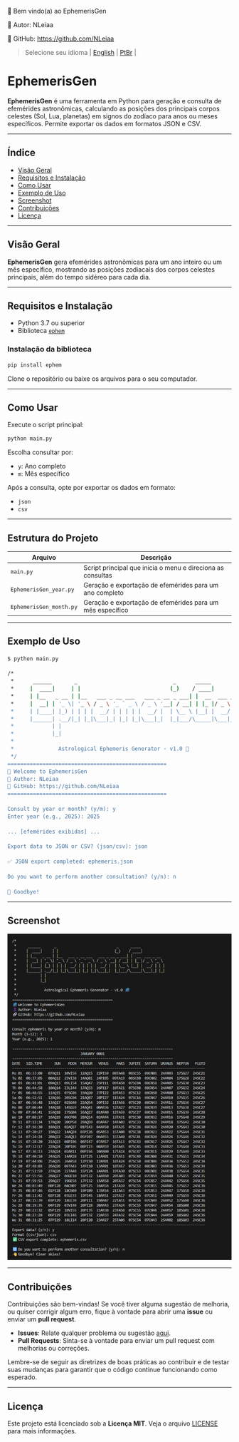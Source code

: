 🌌 Bem vindo(a) ao EphemerisGen

👤 Autor: NLeiaa

🔗 GitHub: https://github.com/NLeiaa

> Selecione seu idioma | [English](https://github.com/NLeiaa/EphemerisGen/blob/main/README/README.en.md) | [PtBr](https://github.com/NLeiaa/EphemerisGen/blob/main/README/README.br.md) |


# EphemerisGen

**EphemerisGen** é uma ferramenta em Python para geração e consulta de efemérides astronômicas, calculando as posições dos principais corpos celestes (Sol, Lua, planetas) em signos do zodíaco para anos ou meses específicos. Permite exportar os dados em formatos JSON e CSV.

---

## Índice

- [Visão Geral](#visão-geral)
- [Requisitos e Instalação](#requisitos-e-instalação)
- [Como Usar](#como-usar)
- [Exemplo de Uso](#exemplo-de-uso)
- [Screenshot](#screenshot)
- [Contribuições](#contribuições)
- [Licença](#licença)

---

## Visão Geral

**EphemerisGen** gera efemérides astronômicas para um ano inteiro ou um mês específico, mostrando as posições zodiacais dos corpos celestes principais, além do tempo sidéreo para cada dia.

---

## Requisitos e Instalação

- Python 3.7 ou superior
- Biblioteca [`ephem`](https://pypi.org/project/ephem/)

### Instalação da biblioteca

```bash
pip install ephem
```

Clone o repositório ou baixe os arquivos para o seu computador.

---

## Como Usar

Execute o script principal:

```bash
python main.py
```

Escolha consultar por:

- `y`: Ano completo  
- `m`: Mês específico

Após a consulta, opte por exportar os dados em formato:

- `json`
- `csv`

---

## Estrutura do Projeto

| Arquivo                  | Descrição                                                  |
|--------------------------|------------------------------------------------------------|
| `main.py`                | Script principal que inicia o menu e direciona as consultas |
| `EphemerisGen_year.py`   | Geração e exportação de efemérides para um ano completo     |
| `EphemerisGen_month.py`  | Geração e exportação de efemérides para um mês específico   |

---

## Exemplo de Uso

```bash
$ python main.py

/*
 *      ______       _                              _      _____
 *     |  ____|     | |                            (_)    / ____|
 *     | |__   _ __ | |__   ___ _ __ ___   ___ _ __ _ ___| |  __  ___ _ __  
 *     |  __| | '_ \| '_ \ / _ \ '_ ` _ \ / _ \ '__| / __| | |_ |/ _ \ '_ \ 
 *     | |____| |_) | | | |  __/ | | | | |  __/ |  | \__ \ |__| |  __/ | | |
 *     |______| .__/|_| |_|\___|_| |_| |_|\___|_|  |_|___/\_____|\___|_| |_|
 *            | |
 *            |_|
 *
 *              Astrological Ephemeris Generator · v1.0 🌌
 */
==================================================
🌌 Welcome to EphemerisGen
👤 Author: NLeiaa
🔗 GitHub: https://github.com/NLeiaa
==================================================

Consult by year or month? (y/m): y
Enter year (e.g., 2025): 2025

... [efemérides exibidas] ...

Export data to JSON or CSV? (json/csv): json

✅ JSON export completed: ephemeris.json

Do you want to perform another consultation? (y/n): n

👋 Goodbye!
```

---

## Screenshot
![Screenshot](/Screenshot/EphemerisGen.png)

---

## Contribuições

Contribuições são bem-vindas! Se você tiver alguma sugestão de melhoria, ou quiser corrigir algum erro, fique à vontade para abrir uma **issue** ou enviar um **pull request**.

- **Issues**: Relate qualquer problema ou sugestão [aqui](https://github.com/NLeiaa/EphemerisGen/issues).
- **Pull Requests**: Sinta-se à vontade para enviar um pull request com melhorias ou correções.

Lembre-se de seguir as diretrizes de boas práticas ao contribuir e de testar suas mudanças para garantir que o código continue funcionando como esperado.

---

## Licença

Este projeto está licenciado sob a **Licença MIT**. Veja o arquivo [LICENSE](LICENSE) para mais informações.

